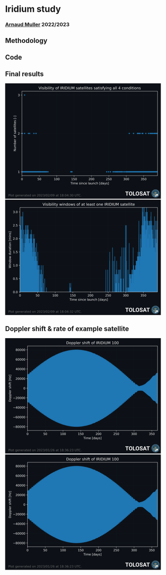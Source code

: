 # Iridium study
### [Arnaud Muller](https://www.github.com/Nosudrum) 2022/2023

## Methodology

## Code


## Final results

![Iridium visibility](results/IRIDIUM_visibility.png)
![Iridium windows](results/IRIDIUM_windows.png)

## Doppler shift & rate of example satellite

![Doppler shift](results/IRIDIUM_100_doppler_shift.png)
![Doppler rate](results/IRIDIUM_100_doppler_shift.png)
